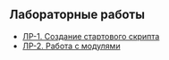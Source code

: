 ## Лабораторные работы
- [ЛР-1. Создание стартового скрипта](/14.2-Synchronization-services/Labs/labs-1-start-script.md)
- [ЛР-2. Работа с модулями](/14.2-Synchronization-services/Labs/labs-2-work-with-module.md)
